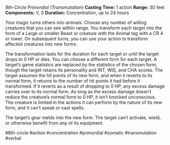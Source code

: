 *8th-Circle Primordial (Transmutation)*
**Casting Time:** 1 action
**Range:** 30 feet
**Components:** V, S
**Duration:** Concentration, up to 24 hours

Your magic turns others into animals. Choose any number of willing creatures that you can see within range. You transform each target into the form of a Large or smaller Beast or creature with the Animal tag with a CR 4 or lower. On subsequent turns, you can use your action to transform affected creatures into new forms.

The transformation lasts for the duration for each target or until the target drops to 0 HP or dies. You can choose a different form for each target. A target’s game statistics are replaced by the statistics of the chosen form, though the target retains its personality and INT, WIS, and CHA scores. The target assumes the hit points of its new form, and when it reverts to its normal form, it returns to the number of hit points it had before it transformed. If it reverts as a result of dropping to 0 HP, any excess damage carries over to its normal form. As long as the excess damage doesn’t reduce the creature’s normal form to 0 HP, it isn’t knocked unconscious. The creature is limited in the actions it can perform by the nature of its new form, and it can’t speak or cast spells.

The target’s gear melds into the new form. The target can’t activate, wield, or otherwise benefit from any of its equipment.

#8th-circle #action #concentration #primordial #somatic #transmutation #verbal
